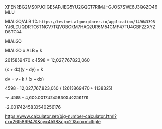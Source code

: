 XFENRBG2MSOPJOIGESAPJIEG5YU2GQGT7RIMJHGJOS7SWE6J3QGZO46MLU



MIALGO/ALB 1%
`https://testnet.algoexplorer.io/application/149643398`
YJ6LDUQDRTC6TNGV7TQVOBGKM7HAQ2UR6M54CMF47TU4GBFZZXYZD5TG34

MIALGO

MIALGO x ALB = k

2615869470 x 4598 = 12,027,767,823,060

(x + dx)(y - dy) = k

dy = y - k / (x + dx)


4598 - 12,027,767,823,060 / (2615869470 + 1138325)

-> 4598 - 4,600.00174245830540256176

-2.00174245830540256176

https://www.calculator.net/big-number-calculator.html?cx=2615869470&cy=4598&cp=20&co=multiple
